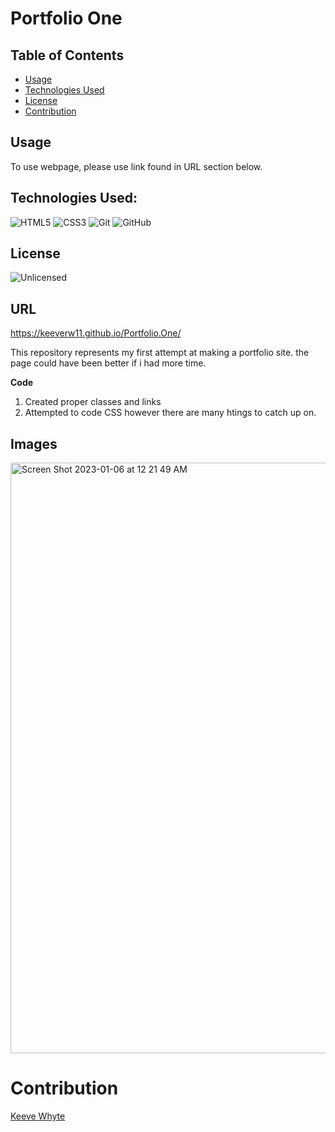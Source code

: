 # Portfolio One

## Table of Contents
* [Usage](#usage)
* [Technologies Used](#technologies-used)
* [License](#license)
* [Contribution](#contribution)

## Usage
To use webpage, please use link found in URL section below.

## Technologies Used:
![HTML5](https://img.shields.io/badge/html5-%23E34F26.svg?style=for-the-badge&logo=html5&logoColor=white)
![CSS3](https://img.shields.io/badge/css3-%231572B6.svg?style=for-the-badge&logo=css3&logoColor=white)
![Git](https://img.shields.io/badge/git-%23F05033.svg?style=for-the-badge&logo=git&logoColor=white)
![GitHub](https://img.shields.io/badge/github-%23121011.svg?style=for-the-badge&logo=github&logoColor=white)

## License
![Unlicensed](https://img.shields.io/badge/license-Unlicense-blue.svg)

## URL
https://keeverw11.github.io/Portfolio.One/

This repository represents my first attempt at making a portfolio site. the page could have been better if i had more time.

**Code**
1. Created proper classes and links
2. Attempted to code CSS however there are many htings to catch up on.

## Images
<img width="945" alt="Screen Shot 2023-01-06 at 12 21 49 AM" src="https://user-images.githubusercontent.com/106919616/210935685-0a98206a-335f-4d8e-9f0e-d6a958f950b0.png">

# Contribution
[Keeve Whyte](https://github.com/KeeveRW11)

